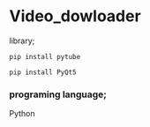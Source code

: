 # Video_dowloader
library;
```
pip install pytube
```
```
pip install PyQt5
```
<h3> programing language; </h3>

Python

